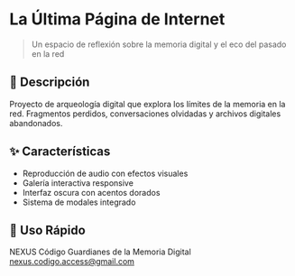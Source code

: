 # La Última Página de Internet

> Un espacio de reflexión sobre la memoria digital y el eco del pasado en la red

## 📖 Descripción

Proyecto de arqueología digital que explora los límites de la memoria en la red. Fragmentos perdidos, conversaciones olvidadas y archivos digitales abandonados.

## ✨ Características

- Reproducción de audio con efectos visuales
- Galería interactiva responsive  
- Interfaz oscura con acentos dorados
- Sistema de modales integrado

## 🚀 Uso Rápido


NEXUS Código
Guardianes de la Memoria Digital
nexus.codigo.access@gmail.com
